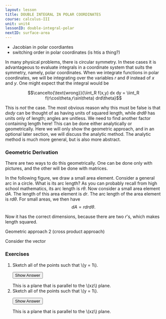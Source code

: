 ```yaml
---
layout: lesson
title: DOUBLE INTEGRAL IN POLAR COORDINATES
course: calculus-III
unit: unit4
lessonID: double-integral-polar
nextID: surface-area
---
```


- Jacobian in polar coordiantes
- switching order in polar coordinates (is htis a thing?)

In many physical problems, there is circular symmetry. In these cases it is advantageous to evaluate integrals in a coordinate system that suits the symmetry, namely, polar coordinates. When we integrate functions in polar coordinates, we will be integrating over the variables $r$ and $\theta$ instead of $x$ and $y$. One might expect that the integral would be

$$\cancelto{\text{wrong}}{\iint_R f(x,y) dx dy = \iint_R f(r\cos\theta,r\sin\theta) drd\theta}$$

This is *not* the case. The most obvious reason why this must be false is that $dxdy$ can be thought of as having units of squared length, while $dr d\theta$ has units only of length; angles are unitless. We need to find another factor containing length here! This can be done either analytically or geometrically. Here we will only show the geometric approach, and in an optional later section, we will discuss the analytic method. The analytic method is much more general, but is also more abstract.

### Geometric Derivation
There are two ways to do this geometrically. One can be done only with pictures, and the other will be done with matrices. 

In the following figure, we draw a small area element. Consider a general arc in a circle. What is its arc length? As you can probably recall from high school mathematics, its arc length is $r\theta$. Now consider a small area element $dA$.  The length of this area element is $dr$. The arc length of the area element is $rd\theta$. For small areas, we then have $$dA = rdr d\theta.$$

Now it has the correct dimensions, because there are two $r$'s, which makes length squared.

Geometric approach 2 (cross product approach)

Consider the vector  


### Exercises

<ol>
<li> <div> Sketch all of the points such that \(y = 1\). </div>

<button onclick="myFunction('answer2')" class="answerButton">Show Answer</button>
<div  id="answer2" class="answer">
This is a plane that is parallel to the \(xz\) plane. 
</div> </li>
<li> <div> Sketch all of the points such that \(y = 1\). </div>

<button onclick="myFunction('answer2')" class="answerButton">Show Answer</button>
<div  id="answer2" class="answer">
This is a plane that is parallel to the \(xz\) plane. 
</div> </li>
</ol>
